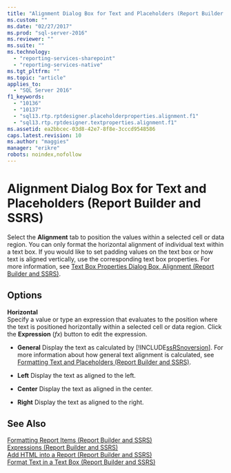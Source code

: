 ```yaml
---
title: "Alignment Dialog Box for Text and Placeholders (Report Builder and SSRS) | Microsoft Docs"
ms.custom: ""
ms.date: "02/27/2017"
ms.prod: "sql-server-2016"
ms.reviewer: ""
ms.suite: ""
ms.technology: 
  - "reporting-services-sharepoint"
  - "reporting-services-native"
ms.tgt_pltfrm: ""
ms.topic: "article"
applies_to: 
  - "SQL Server 2016"
f1_keywords: 
  - "10136"
  - "10137"
  - "sql13.rtp.rptdesigner.placeholderproperties.alignment.f1"
  - "sql13.rtp.rptdesigner.textproperties.alignment.f1"
ms.assetid: ea2bbcec-03d8-42e7-8f8e-3cccd9548586
caps.latest.revision: 10
ms.author: "maggies"
manager: "erikre"
robots: noindex,nofollow
---
```

# Alignment Dialog Box for Text and Placeholders (Report Builder and SSRS)
  Select the **Alignment** tab to position the values within a selected cell or data region. You can only format the horizontal alignment of individual text within a text box. If you would like to set padding values on the text box or how text is aligned vertically, use the corresponding text box properties. For more information, see [Text Box Properties Dialog Box, Alignment &#40;Report Builder and SSRS&#41;](../a9retired/text-box-properties-dialog-box-alignment-report-builder-and-ssrs.md).  
  
## Options  
 **Horizontal**  
 Specify a value or type an expression that evaluates to the position where the text is positioned horizontally within a selected cell or data region. Click the **Expression** (*fx*) button to edit the expression.  
  
-   **General** Display the text as calculated by [!INCLUDE[ssRSnoversion](../a9notintoc/includes/ssrsnoversion-md.md)]. For more information about how general text alignment is calculated, see [Formatting Text and Placeholders &#40;Report Builder and SSRS&#41;](../reporting-services/report-design/formatting-text-and-placeholders-report-builder-and-ssrs.md).  
  
-   **Left** Display the text as aligned to the left.  
  
-   **Center** Display the text as aligned in the center.  
  
-   **Right** Display the text as aligned to the right.  
  
## See Also  
 [Formatting Report Items &#40;Report Builder and SSRS&#41;](../reporting-services/report-design/formatting-report-items-report-builder-and-ssrs.md)   
 [Expressions &#40;Report Builder and SSRS&#41;](../reporting-services/report-design/expressions-report-builder-and-ssrs.md)   
 [Add HTML into a Report &#40;Report Builder and SSRS&#41;](../reporting-services/report-design/add-html-into-a-report-report-builder-and-ssrs.md)   
 [Format Text in a Text Box &#40;Report Builder and SSRS&#41;](../reporting-services/report-design/format-text-in-a-text-box-report-builder-and-ssrs.md)  
  
  